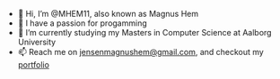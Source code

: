 - 👋 Hi, I’m @MHEM11, also known as Magnus Hem 
- 👀 I have a passion for progamming
- 🌱 I’m currently studying my Masters in Computer Science at Aalborg University 
- 📫 Reach me on jensenmagnushem@gmail.com, and checkout my [portfolio](www.magnushem.com)
